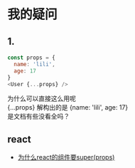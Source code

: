 # 我的疑问

## 1.
```js
const props = {
  name: 'lili',
  age: 17
}
<User {...props} />
```
为什么可以直接这么用呢  
{...props} 解构出的是 {name: 'lili', age: 17}   
是文档有些没看全吗？


## react
- [为什么react的组件要super(props)](https://segmentfault.com/q/1010000008340434)